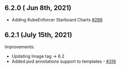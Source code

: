 ## 6.2.0 ( Jun 8th, 2021)

* Adding KubeEnforcer Starboard Charts [#286](https://github.com/aquasecurity/aqua-helm/pull/286)

## 6.2.1 (July 15th, 2021)

Improvements:
* Updating Image tag -> 6.2
* Added pod annotations support to templates - [#316](https://github.com/aquasecurity/aqua-helm/pull/316)